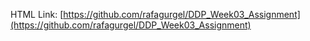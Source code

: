 HTML Link: [https://github.com/rafagurgel/DDP_Week03_Assignment](https://github.com/rafagurgel/DDP_Week03_Assignment)
